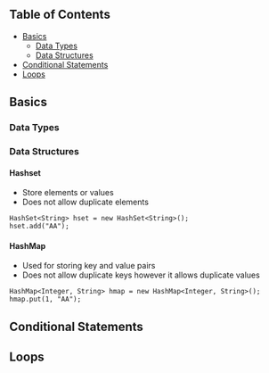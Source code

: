 ## Table of Contents
- [Basics](#basics)
  - [Data Types](#data-types)
  - [Data Structures](#data-structures)
- [Conditional Statements](#conditional-statements)
- [Loops](#loops)


## Basics

### Data Types

### Data Structures
#### Hashset
* Store elements or values
* Does not allow duplicate elements

```
HashSet<String> hset = new HashSet<String>();
hset.add("AA");
```
#### HashMap
* Used for storing key and value pairs
* Does not allow duplicate keys however it allows duplicate values
```
HashMap<Integer, String> hmap = new HashMap<Integer, String>();
hmap.put(1, "AA");
```
## Conditional Statements


## Loops

